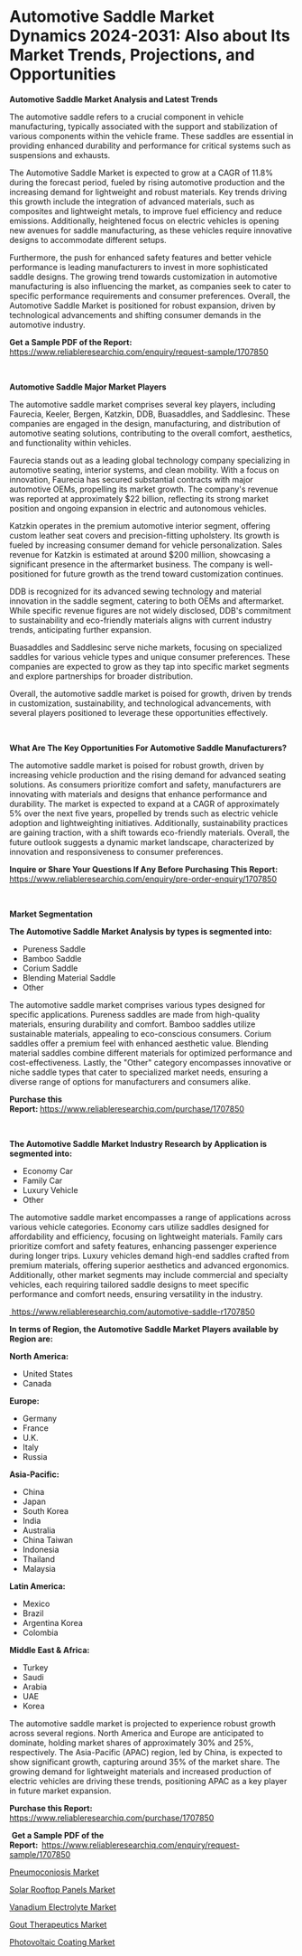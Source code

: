 <p><h1>Automotive Saddle Market Dynamics 2024-2031: Also about Its Market Trends, Projections, and Opportunities</h1></p><p><strong>Automotive Saddle Market Analysis and Latest Trends</strong></p>
<p><p>The automotive saddle refers to a crucial component in vehicle manufacturing, typically associated with the support and stabilization of various components within the vehicle frame. These saddles are essential in providing enhanced durability and performance for critical systems such as suspensions and exhausts. </p><p>The Automotive Saddle Market is expected to grow at a CAGR of 11.8% during the forecast period, fueled by rising automotive production and the increasing demand for lightweight and robust materials. Key trends driving this growth include the integration of advanced materials, such as composites and lightweight metals, to improve fuel efficiency and reduce emissions. Additionally, heightened focus on electric vehicles is opening new avenues for saddle manufacturing, as these vehicles require innovative designs to accommodate different setups.</p><p>Furthermore, the push for enhanced safety features and better vehicle performance is leading manufacturers to invest in more sophisticated saddle designs. The growing trend towards customization in automotive manufacturing is also influencing the market, as companies seek to cater to specific performance requirements and consumer preferences. Overall, the Automotive Saddle Market is positioned for robust expansion, driven by technological advancements and shifting consumer demands in the automotive industry.</p></p>
<p><strong>Get a Sample PDF of the Report:&nbsp;</strong> <a href="https://www.reliableresearchiq.com/enquiry/request-sample/1707850?utm_campaign=1257&utm_medium=2&utm_source=Github&utm_content=ia&utm_term=07102024&utm_id=automotive-saddle">https://www.reliableresearchiq.com/enquiry/request-sample/1707850</a></p>
<p>&nbsp;</p>
<p><strong>Automotive Saddle Major Market Players</strong></p>
<p><p>The automotive saddle market comprises several key players, including Faurecia, Keeler, Bergen, Katzkin, DDB, Buasaddles, and Saddlesinc. These companies are engaged in the design, manufacturing, and distribution of automotive seating solutions, contributing to the overall comfort, aesthetics, and functionality within vehicles.</p><p>Faurecia stands out as a leading global technology company specializing in automotive seating, interior systems, and clean mobility. With a focus on innovation, Faurecia has secured substantial contracts with major automotive OEMs, propelling its market growth. The company's revenue was reported at approximately $22 billion, reflecting its strong market position and ongoing expansion in electric and autonomous vehicles.</p><p>Katzkin operates in the premium automotive interior segment, offering custom leather seat covers and precision-fitting upholstery. Its growth is fueled by increasing consumer demand for vehicle personalization. Sales revenue for Katzkin is estimated at around $200 million, showcasing a significant presence in the aftermarket business. The company is well-positioned for future growth as the trend toward customization continues.</p><p>DDB is recognized for its advanced sewing technology and material innovation in the saddle segment, catering to both OEMs and aftermarket. While specific revenue figures are not widely disclosed, DDB's commitment to sustainability and eco-friendly materials aligns with current industry trends, anticipating further expansion.</p><p>Buasaddles and Saddlesinc serve niche markets, focusing on specialized saddles for various vehicle types and unique consumer preferences. These companies are expected to grow as they tap into specific market segments and explore partnerships for broader distribution.</p><p>Overall, the automotive saddle market is poised for growth, driven by trends in customization, sustainability, and technological advancements, with several players positioned to leverage these opportunities effectively.</p></p>
<p>&nbsp;</p>
<p><strong>What Are The Key Opportunities For Automotive Saddle Manufacturers?</strong></p>
<p><p>The automotive saddle market is poised for robust growth, driven by increasing vehicle production and the rising demand for advanced seating solutions. As consumers prioritize comfort and safety, manufacturers are innovating with materials and designs that enhance performance and durability. The market is expected to expand at a CAGR of approximately 5% over the next five years, propelled by trends such as electric vehicle adoption and lightweighting initiatives. Additionally, sustainability practices are gaining traction, with a shift towards eco-friendly materials. Overall, the future outlook suggests a dynamic market landscape, characterized by innovation and responsiveness to consumer preferences.</p></p>
<p><strong>Inquire or Share Your Questions If Any Before Purchasing This Report:</strong> <a href="https://www.reliableresearchiq.com/enquiry/pre-order-enquiry/1707850?utm_campaign=1257&utm_medium=2&utm_source=Github&utm_content=ia&utm_term=07102024&utm_id=automotive-saddle">https://www.reliableresearchiq.com/enquiry/pre-order-enquiry/1707850</a></p>
<p>&nbsp;</p>
<p><strong>Market Segmentation</strong></p>
<p><strong>The Automotive Saddle Market Analysis by types is segmented into:</strong></p>
<p><ul><li>Pureness Saddle</li><li>Bamboo Saddle</li><li>Corium Saddle</li><li>Blending Material Saddle</li><li>Other</li></ul></p>
<p><p>The automotive saddle market comprises various types designed for specific applications. Pureness saddles are made from high-quality materials, ensuring durability and comfort. Bamboo saddles utilize sustainable materials, appealing to eco-conscious consumers. Corium saddles offer a premium feel with enhanced aesthetic value. Blending material saddles combine different materials for optimized performance and cost-effectiveness. Lastly, the "Other" category encompasses innovative or niche saddle types that cater to specialized market needs, ensuring a diverse range of options for manufacturers and consumers alike.</p></p>
<p><strong>Purchase this Report:&nbsp;</strong><a href="https://www.reliableresearchiq.com/purchase/1707850?utm_campaign=1257&utm_medium=2&utm_source=Github&utm_content=ia&utm_term=07102024&utm_id=automotive-saddle">https://www.reliableresearchiq.com/purchase/1707850</a></p>
<p>&nbsp;</p>
<p><strong>The Automotive Saddle Market Industry Research by Application is segmented into:</strong></p>
<p><ul><li>Economy Car</li><li>Family Car</li><li>Luxury Vehicle</li><li>Other</li></ul></p>
<p><p>The automotive saddle market encompasses a range of applications across various vehicle categories. Economy cars utilize saddles designed for affordability and efficiency, focusing on lightweight materials. Family cars prioritize comfort and safety features, enhancing passenger experience during longer trips. Luxury vehicles demand high-end saddles crafted from premium materials, offering superior aesthetics and advanced ergonomics. Additionally, other market segments may include commercial and specialty vehicles, each requiring tailored saddle designs to meet specific performance and comfort needs, ensuring versatility in the industry.</p></p>
<p><a href="https://www.reliableresearchiq.com/automotive-saddle-r1707850?utm_campaign=1257&utm_medium=2&utm_source=Github&utm_content=ia&utm_term=07102024&utm_id=automotive-saddle">&nbsp;https://www.reliableresearchiq.com/automotive-saddle-r1707850</a></p>
<p><strong>In terms of Region, the Automotive Saddle Market Players available by Region are:</strong></p>
<p>
    <p> <strong> North America: </strong>
        <ul>
            <li>United States</li>
            <li>Canada</li>
        </ul>
        </p> 
    <p> <strong> Europe: </strong>
        <ul>
            <li>Germany</li>
            <li>France</li>
            <li>U.K.</li>
            <li>Italy</li>
            <li>Russia</li>
        </ul>
        </p> 
    <p> <strong> Asia-Pacific: </strong>
        <ul>
            <li>China</li>
            <li>Japan</li>
            <li>South Korea</li>
            <li>India</li>
            <li>Australia</li>
            <li>China Taiwan</li>
            <li>Indonesia</li>
            <li>Thailand</li>
            <li>Malaysia</li>
        </ul>
        </p> 
    <p> <strong> Latin America: </strong>
        <ul>
            <li>Mexico</li>
            <li>Brazil</li>
            <li>Argentina Korea</li>
            <li>Colombia</li>
        </ul>
        </p> 
    <p> <strong> Middle East & Africa: </strong>
        <ul>
            <li>Turkey</li>
            <li>Saudi</li>
            <li>Arabia</li>
            <li>UAE</li>
            <li>Korea</li>
        </ul>
    </p>
    </p>
<p><p>The automotive saddle market is projected to experience robust growth across several regions. North America and Europe are anticipated to dominate, holding market shares of approximately 30% and 25%, respectively. The Asia-Pacific (APAC) region, led by China, is expected to show significant growth, capturing around 35% of the market share. The growing demand for lightweight materials and increased production of electric vehicles are driving these trends, positioning APAC as a key player in future market expansion.</p></p>
<p><strong>Purchase this Report: </strong><a href="https://www.reliableresearchiq.com/purchase/1707850?utm_campaign=1257&utm_medium=2&utm_source=Github&utm_content=ia&utm_term=07102024&utm_id=automotive-saddle">https://www.reliableresearchiq.com/purchase/1707850</a></p>
<p>&nbsp;<strong>Get a Sample PDF of the Report:&nbsp;&nbsp;</strong><a href="https://www.reliableresearchiq.com/enquiry/request-sample/1707850?utm_campaign=1257&utm_medium=2&utm_source=Github&utm_content=ia&utm_term=07102024&utm_id=automotive-saddle">https://www.reliableresearchiq.com/enquiry/request-sample/1707850</a></p>
<p><strong></strong></p>
<p><p><a href="https://www.linkedin.com/pulse/pneumoconiosis-market-evolution-key-trends-regional-dynamics-3ldbe?utm_campaign=1257&utm_medium=2&utm_source=Github&utm_content=ia&utm_term=07102024&utm_id=automotive-saddle">Pneumoconiosis Market</a></p><p><a href="https://issuu.com/reportprime-2/docs/solar-rooftop-panels-market-size-20_a7beabc6a94d89?utm_campaign=1257&utm_medium=2&utm_source=Github&utm_content=ia&utm_term=07102024&utm_id=automotive-saddle">Solar Rooftop Panels Market</a></p><p><a href="https://issuu.com/reportprime-2/docs/vanadium-electrolyte-market-size-20_b62d2fd3ea9609?utm_campaign=1257&utm_medium=2&utm_source=Github&utm_content=ia&utm_term=07102024&utm_id=automotive-saddle">Vanadium Electrolyte Market</a></p><p><a href="https://www.linkedin.com/pulse/gout-therapeutics-market-shifts-strategic-analysis-2024-2031-gy2te?utm_campaign=1257&utm_medium=2&utm_source=Github&utm_content=ia&utm_term=07102024&utm_id=automotive-saddle">Gout Therapeutics Market</a></p><p><a href="https://www.linkedin.com/pulse/future-ready-strategic-insights-global-photovoltaic-coating-josle?utm_campaign=1257&utm_medium=2&utm_source=Github&utm_content=ia&utm_term=07102024&utm_id=automotive-saddle">Photovoltaic Coating Market</a></p></p>